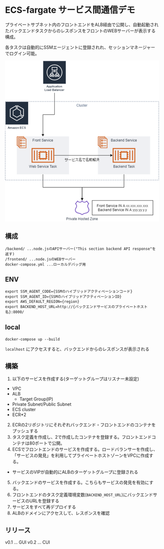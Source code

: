 # ECS-fargate サービス間通信デモ

プライベートサブネット内のフロントエンドをALB経由で公開し、自動起動されたバックエンドタスクからのレスポンスをフロントのWEBサーバーが表示する構成。

各タスクは自動的にSSMエージェントに登録されれ、セッションマネージャーでログイン可能。

![ARCHITECTURE](./architecture.png)

## 構成

```
/backend/ ...node.jsのAPIサーバー("This section backend API response"を返す)
/frontend/ ...node.jsのWEBサーバー
docker-compose.yml ...ローカルデバッグ用
```

## ENV

```
export SSM_AGENT_CODE={SSMのハイブリッドアクティベーションコード}
export SSM_AGENT_ID={SSMのハイブリッドアクティベーションID}
export AWS_DEFAULT_REGION={region}
export BACKEND_HOST_URL=http://{バックエンドサービスのプライベートホスト名}:8000/
```

## local

`docker-compose up --build`

`localhost` にアクセスすると、バックエンドからのレスポンスが表示される

## 構築

1. 以下のサービスを作成する(ターゲットグループはリスナー未設定)
  - VPC
  - ALB
    - Target Group(IP)
  - Private Subnet/Public Subnet
  - ECS cluster
  - ECR*2
2. ECRの2リポジトリにそれぞれバックエンド・フロントエンドのコンテナをプッシュする
3. タスク定義を作成し、2で作成したコンテナを登録する。フロントエンドコンテナは80ポートで公開。
4. ECSでフロントエンドのサービスを作成する。ロードバランサーを作成し、「サービスの発見」を利用してプライベートホストゾーンをVPCに作成する。
  - サービスのVIPが自動的にALBのターゲットグループに登録される  
5. バックエンドのサービスを作成する。こちらもサービスの発見を有効にする。
6. フロントエンドのタスク定義環境変数(`BACKEND_HOST_URL`)にバックエンドサービスのURLを登録する
7. サービスをすべて再デプロイする
8. ALBのドメインにアクセスして、レスポンスを確認

## リリース

v0.1 ... GUI
v0.2 ... CUI